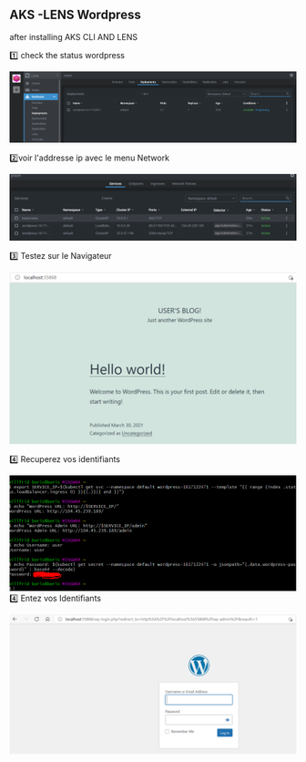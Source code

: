 ## AKS -LENS Wordpress

after installing AKS CLI AND LENS

:one: check the status wordpress

![w1](img/w1.PNG)

:two:voir l'addresse ip avec le menu Network

![w2](img/w2.PNG)

:three: Testez sur le Navigateur

![w3](img/w3.PNG)

:four: Recuperez vos identifiants

![w3](img/w5.PNG)
:four: Entez vos Identifiants

![w4](img/w4.PNG)

